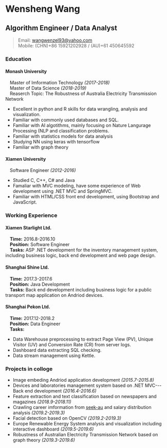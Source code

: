 # Wensheng Wang

## Algorithm Engineer / Data Analyst
> Email: wangwenzel93@yahoo.com</br>
Mobile: (CHN)+86 15921202928 / (AU)+61 450645592

### Education
#### Monash University
&emsp;Master of Imformation Technology *(2017-2018)*</br>
&emsp;Master of Data Science *(2018-2019)*</br>
&emsp;Reaserch Topic: The Robustness of Australia Electricity Transmission Network
- Excellent in python and R skills for data wrangling, analysis and visualization.
- Familiar with commonly used databases and SQL.
- Familiar with AI algotithms, mainly focusing on Nature Langurage Processing (NLP and classification problems.
- Familiar with statistics models for data analysis
- Studying NN using keras with tensorflow
- Familiar with graph theory

#### Xiamen University
&emsp;Software Engineer *(2012-2016)*
- Studied C, C++, C# and Java
- Famaliar with MVC modeling, have some experience of Web development using .NET MVC and SpringMVC.
- Familiar with HTML/CSS front end development, using Bootstrap and JavaScript.

### Working Experience
#### Xiamen Starlight Ltd.
&emsp;**Time:** 2016.8-2016.10</br>
&emsp;**Position:** Software Engineer</br>
&emsp;**Tasks:** ASP .NET development for the inventory management system, including business logic, back end development and web page design.

#### Shanghai Shine Ltd.
&emsp;**Time:** 2017.3-2017.6</br>
&emsp;**Position:** Java Development</br>
&emsp;**Tasks:** Back end development including business logic for a public transport map application on Andriod devices.

#### Shanghai Pekon Ltd.
&emsp;**Time:** 2017.12-2018.2</br>
&emsp;**Position:** Data Engineer</br>
&emsp;**Tasks:**
- Data Warehouse preprocessing to extract Page View (PV), Unique Visitor (UV) and Conversion Rate (CR) from server logs.
- Dashboard data extracting SQL checking.
- Data stream management using Kettle.

### Projects in colloge
- Image embeding Andriod application development *(2015.7-2015.8)*
- Devices and laboratories management system based on .NET MVC---Back end development *(2016.4-2016.6)*
- Feature extraction and text classification based on newspapers and magazines *(2018.9-2018.11)*
- Crawling career imformation from [seek-au](https://www.seek.com.au) and salary distribution analysis *(2019.2-2019.3)*
- Facial detection based on OpenCV *(2019.2-2019.3)*
- Europe Renewable Energy System analysis and visualization including interactive dashboard *(2019.5-2019.6)*
- Robustness of Australian Electricity Transmission Network based on graph theory *(2019.3-2019.6)*

